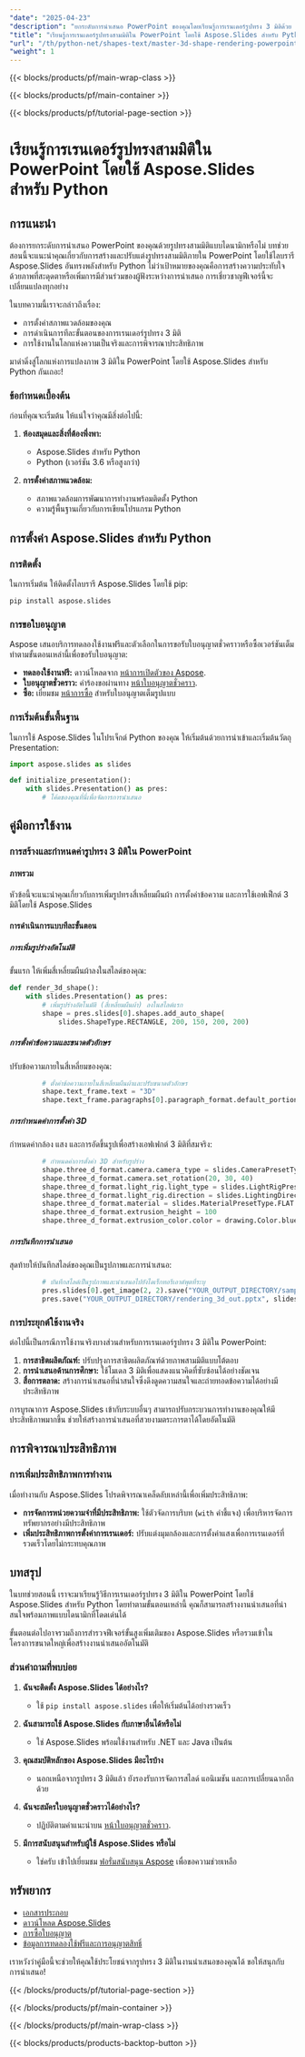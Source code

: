 ```yaml
---
"date": "2025-04-23"
"description": "ยกระดับการนำเสนอ PowerPoint ของคุณโดยเรียนรู้การเรนเดอร์รูปทรง 3 มิติด้วย Aspose.Slides สำหรับ Python เรียนรู้เทคนิคทีละขั้นตอนเพื่อสร้างภาพที่สวยงามน่าทึ่ง"
"title": "เรียนรู้การเรนเดอร์รูปทรงสามมิติใน PowerPoint โดยใช้ Aspose.Slides สำหรับ Python"
"url": "/th/python-net/shapes-text/master-3d-shape-rendering-powerpoint-aspose-slides-python/"
"weight": 1
---
```


{{< blocks/products/pf/main-wrap-class >}}

{{< blocks/products/pf/main-container >}}

{{< blocks/products/pf/tutorial-page-section >}}
# เรียนรู้การเรนเดอร์รูปทรงสามมิติใน PowerPoint โดยใช้ Aspose.Slides สำหรับ Python

## การแนะนำ

ต้องการยกระดับการนำเสนอ PowerPoint ของคุณด้วยรูปทรงสามมิติแบบไดนามิกหรือไม่ บทช่วยสอนนี้จะแนะนำคุณเกี่ยวกับการสร้างและปรับแต่งรูปทรงสามมิติภายใน PowerPoint โดยใช้ไลบรารี Aspose.Slides อันทรงพลังสำหรับ Python ไม่ว่าเป้าหมายของคุณคือการสร้างความประทับใจด้วยภาพที่สะดุดตาหรือเพิ่มการมีส่วนร่วมของผู้ฟังระหว่างการนำเสนอ การเชี่ยวชาญฟีเจอร์นี้จะเปลี่ยนแปลงทุกอย่าง

ในบทความนี้เราจะกล่าวถึงเรื่อง:
- การตั้งค่าสภาพแวดล้อมของคุณ
- การดำเนินการทีละขั้นตอนของการเรนเดอร์รูปทรง 3 มิติ
- การใช้งานในโลกแห่งความเป็นจริงและการพิจารณาประสิทธิภาพ

มาดำดิ่งสู่โลกแห่งการแปลงภาพ 3 มิติใน PowerPoint โดยใช้ Aspose.Slides สำหรับ Python กันเถอะ!

### ข้อกำหนดเบื้องต้น

ก่อนที่คุณจะเริ่มต้น ให้แน่ใจว่าคุณมีสิ่งต่อไปนี้:

1. **ห้องสมุดและสิ่งที่ต้องพึ่งพา:**
   - Aspose.Slides สำหรับ Python
   - Python (เวอร์ชัน 3.6 หรือสูงกว่า)

2. **การตั้งค่าสภาพแวดล้อม:**
   - สภาพแวดล้อมการพัฒนาการทำงานพร้อมติดตั้ง Python
   - ความรู้พื้นฐานเกี่ยวกับการเขียนโปรแกรม Python

## การตั้งค่า Aspose.Slides สำหรับ Python

### การติดตั้ง

ในการเริ่มต้น ให้ติดตั้งไลบรารี Aspose.Slides โดยใช้ pip:

```bash
pip install aspose.slides
```

### การขอใบอนุญาต

Aspose เสนอบริการทดลองใช้งานฟรีและตัวเลือกในการขอรับใบอนุญาตชั่วคราวหรือซื้อเวอร์ชันเต็ม ทำตามขั้นตอนเหล่านี้เพื่อขอรับใบอนุญาต:
- **ทดลองใช้งานฟรี:** ดาวน์โหลดจาก [หน้าการเปิดตัวของ Aspose](https://releases-aspose.com/slides/python-net/).
- **ใบอนุญาตชั่วคราว:** คำร้องขอผ่านทาง [หน้าใบอนุญาตชั่วคราว](https://purchase-aspose.com/temporary-license/).
- **ซื้อ:** เยี่ยมชม [หน้าการซื้อ](https://purchase.aspose.com/buy) สำหรับใบอนุญาตเต็มรูปแบบ

### การเริ่มต้นขั้นพื้นฐาน

ในการใช้ Aspose.Slides ในโปรเจ็กต์ Python ของคุณ ให้เริ่มต้นด้วยการนำเข้าและเริ่มต้นวัตถุ Presentation:

```python
import aspose.slides as slides

def initialize_presentation():
    with slides.Presentation() as pres:
        # โค้ดของคุณที่นี่เพื่อจัดการการนำเสนอ
```

## คู่มือการใช้งาน

### การสร้างและกำหนดค่ารูปทรง 3 มิติใน PowerPoint

#### ภาพรวม

หัวข้อนี้จะแนะนำคุณเกี่ยวกับการเพิ่มรูปทรงสี่เหลี่ยมผืนผ้า การตั้งค่าข้อความ และการใช้เอฟเฟ็กต์ 3 มิติโดยใช้ Aspose.Slides

#### การดำเนินการแบบทีละขั้นตอน

##### การเพิ่มรูปร่างอัตโนมัติ

ขั้นแรก ให้เพิ่มสี่เหลี่ยมผืนผ้าลงในสไลด์ของคุณ:

```python
def render_3d_shape():
    with slides.Presentation() as pres:
        # เพิ่มรูปร่างอัตโนมัติ (สี่เหลี่ยมผืนผ้า) ลงในสไลด์แรก
        shape = pres.slides[0].shapes.add_auto_shape(
            slides.ShapeType.RECTANGLE, 200, 150, 200, 200)
```

##### การตั้งค่าข้อความและขนาดตัวอักษร

ปรับข้อความภายในสี่เหลี่ยมของคุณ:

```python
        # ตั้งค่าข้อความภายในสี่เหลี่ยมผืนผ้าและปรับขนาดตัวอักษร
        shape.text_frame.text = "3D"
        shape.text_frame.paragraphs[0].paragraph_format.default_portion_format.font_height = 64
```

##### การกำหนดค่าการตั้งค่า 3D

กำหนดค่ากล้อง แสง และการอัดขึ้นรูปเพื่อสร้างเอฟเฟกต์ 3 มิติที่สมจริง:

```python
        # กำหนดค่าการตั้งค่า 3D สำหรับรูปร่าง
        shape.three_d_format.camera.camera_type = slides.CameraPresetType.ORTHOGRAPHIC_FRONT
        shape.three_d_format.camera.set_rotation(20, 30, 40)
        shape.three_d_format.light_rig.light_type = slides.LightRigPresetType.FLAT
        shape.three_d_format.light_rig.direction = slides.LightingDirection.TOP
        shape.three_d_format.material = slides.MaterialPresetType.FLAT
        shape.three_d_format.extrusion_height = 100
        shape.three_d_format.extrusion_color.color = drawing.Color.blue
```

##### การบันทึกการนำเสนอ

สุดท้ายให้บันทึกสไลด์ของคุณเป็นรูปภาพและการนำเสนอ:

```python
        # บันทึกสไลด์เป็นรูปภาพและนำเสนอไปยังไดเร็กทอรีเอาต์พุตที่ระบุ
        pres.slides[0].get_image(2, 2).save("YOUR_OUTPUT_DIRECTORY/sample_3d.png")
        pres.save("YOUR_OUTPUT_DIRECTORY/rendering_3d_out.pptx", slides.export.SaveFormat.PPTX)
```

### การประยุกต์ใช้งานจริง

ต่อไปนี้เป็นกรณีการใช้งานจริงบางส่วนสำหรับการเรนเดอร์รูปทรง 3 มิติใน PowerPoint:

1. **การสาธิตผลิตภัณฑ์:** ปรับปรุงการสาธิตผลิตภัณฑ์ด้วยภาพสามมิติแบบโต้ตอบ
2. **การนำเสนอด้านการศึกษา:** ใช้โมเดล 3 มิติเพื่อแสดงแนวคิดที่ซับซ้อนได้อย่างชัดเจน
3. **สื่อการตลาด:** สร้างการนำเสนอที่น่าสนใจซึ่งดึงดูดความสนใจและถ่ายทอดข้อความได้อย่างมีประสิทธิภาพ

การบูรณาการ Aspose.Slides เข้ากับระบบอื่นๆ สามารถปรับกระบวนการทำงานของคุณให้มีประสิทธิภาพมากขึ้น ช่วยให้สร้างการนำเสนอที่สวยงามตระการตาได้โดยอัตโนมัติ

## การพิจารณาประสิทธิภาพ

### การเพิ่มประสิทธิภาพการทำงาน

เมื่อทำงานกับ Aspose.Slides โปรดพิจารณาเคล็ดลับเหล่านี้เพื่อเพิ่มประสิทธิภาพ:
- **การจัดการหน่วยความจำที่มีประสิทธิภาพ:** ใช้ตัวจัดการบริบท (`with` คำชี้แจง) เพื่อบริหารจัดการทรัพยากรอย่างมีประสิทธิภาพ
- **เพิ่มประสิทธิภาพการตั้งค่าการเรนเดอร์:** ปรับแต่งมุมกล้องและการตั้งค่าแสงเพื่อการเรนเดอร์ที่รวดเร็วโดยไม่กระทบคุณภาพ

## บทสรุป

ในบทช่วยสอนนี้ เราจะมาเรียนรู้วิธีการเรนเดอร์รูปทรง 3 มิติใน PowerPoint โดยใช้ Aspose.Slides สำหรับ Python โดยทำตามขั้นตอนเหล่านี้ คุณก็สามารถสร้างงานนำเสนอที่น่าสนใจพร้อมภาพแบบไดนามิกที่โดดเด่นได้

ขั้นตอนต่อไปอาจรวมถึงการสำรวจฟีเจอร์ขั้นสูงเพิ่มเติมของ Aspose.Slides หรือรวมเข้าในโครงการขนาดใหญ่เพื่อสร้างงานนำเสนออัตโนมัติ

### ส่วนคำถามที่พบบ่อย

1. **ฉันจะติดตั้ง Aspose.Slides ได้อย่างไร?**
   - ใช้ `pip install aspose.slides` เพื่อให้เริ่มต้นได้อย่างรวดเร็ว

2. **ฉันสามารถใช้ Aspose.Slides กับภาษาอื่นได้หรือไม่**
   - ใช่ Aspose.Slides พร้อมใช้งานสำหรับ .NET และ Java เป็นต้น

3. **คุณสมบัติหลักของ Aspose.Slides มีอะไรบ้าง**
   - นอกเหนือจากรูปทรง 3 มิติแล้ว ยังรองรับการจัดการสไลด์ แอนิเมชัน และการเปลี่ยนฉากอีกด้วย

4. **ฉันจะสมัครใบอนุญาตชั่วคราวได้อย่างไร?**
   - ปฏิบัติตามคำแนะนำบน [หน้าใบอนุญาตชั่วคราว](https://purchase-aspose.com/temporary-license/).

5. **มีการสนับสนุนสำหรับผู้ใช้ Aspose.Slides หรือไม่**
   - ใช่ครับ เข้าไปเยี่ยมชม [ฟอรั่มสนับสนุน Aspose](https://forum.aspose.com/c/slides/11) เพื่อขอความช่วยเหลือ

## ทรัพยากร

- [เอกสารประกอบ](https://reference.aspose.com/slides/python-net/)
- [ดาวน์โหลด Aspose.Slides](https://releases.aspose.com/slides/python-net/)
- [การซื้อใบอนุญาต](https://purchase.aspose.com/buy)
- [ข้อมูลการทดลองใช้ฟรีและการอนุญาตสิทธิ์](https://releases.aspose.com/slides/python-net/)

เราหวังว่าคู่มือนี้จะช่วยให้คุณใช้ประโยชน์จากรูปทรง 3 มิติในงานนำเสนอของคุณได้ ขอให้สนุกกับการนำเสนอ!

{{< /blocks/products/pf/tutorial-page-section >}}

{{< /blocks/products/pf/main-container >}}

{{< /blocks/products/pf/main-wrap-class >}}

{{< blocks/products/products-backtop-button >}}